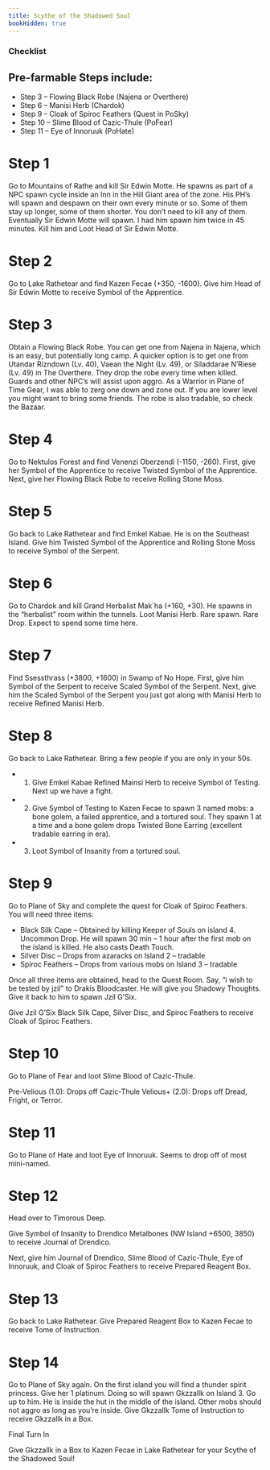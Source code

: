 ```yaml
---
title: Scythe of the Shadowed Soul
bookHidden: true
---
```

### Checklist

## Pre-farmable Steps include:
- Step 3 – Flowing Black Robe (Najena or Overthere)
- Step 6 – Manisi Herb (Chardok)
- Step 9 – Cloak of Spiroc Feathers (Quest in PoSky)
- Step 10 – Slime Blood of Cazic-Thule (PoFear)
- Step 11 – Eye of Innoruuk (PoHate)

# Step 1
Go to Mountains of Rathe  and kill Sir Edwin Motte. He spawns as part of a NPC spawn cycle inside an Inn in the Hill Giant area of the zone. His PH’s will spawn and despawn on their own every minute or so. Some of them stay up longer, some of them shorter.  You don’t need to kill any of them. Eventually Sir Edwin Motte will spawn. I had him spawn him twice in 45 minutes. Kill him and Loot Head of Sir Edwin Motte.

# Step 2
Go to Lake Rathetear and find Kazen Fecae (+350, -1600). Give him Head of Sir Edwin Motte to receive Symbol of the Apprentice.

# Step 3
Obtain a Flowing Black Robe. You can get one from Najena in Najena, which is an easy, but potentially long camp. A quicker option is to get one from Utandar Rizndown (Lv. 40), Vaean the Night (Lv. 49), or Siladdarae N’Riese (Lv. 49) in The Overthere. They drop the robe every time when killed.  Guards and other NPC’s will assist upon aggro. As a Warrior in Plane of Time Gear, I was able to zerg one down and zone out. If you are lower level you might want to bring some friends. The robe is also tradable, so check the Bazaar.

# Step 4
Go to Nektulos Forest and find Venenzi Oberzendi (-1150, -260). First, give her Symbol of the Apprentice to receive Twisted Symbol of the Apprentice. Next, give her Flowing Black Robe to receive Rolling Stone Moss.

# Step 5
Go back to  Lake Rathetear and find Emkel Kabae. He is on the Southeast Island. Give him Twisted Symbol of the Apprentice and Rolling Stone Moss to receive Symbol of the Serpent.

# Step 6
Go to Chardok and kill Grand Herbalist Mak`ha (+160, +30). He spawns in the “herbalist” room within the tunnels. Loot Manisi Herb. Rare spawn. Rare Drop. Expect to spend some time here.

# Step 7
Find Ssessthrass (+3800, +1600) in Swamp of No Hope. First, give him  Symbol of the Serpent to receive  Scaled Symbol of the Serpent. Next, give him the Scaled Symbol of the Serpent you just got along with Manisi Herb to receive Refined Manisi Herb.

# Step 8
Go back to Lake Rathetear. Bring a few people if you are only in your 50s.

- 1. Give Emkel Kabae Refined Mainsi Herb to receive Symbol of Testing. Next up we have a fight.
- 2. Give Symbol of Testing to Kazen Fecae to spawn 3 named mobs: a bone golem, a failed apprentice, and a tortured soul. They spawn 1 at a time and a bone golem drops Twisted Bone Earring (excellent tradable  earring in era).
- 3. Loot  Symbol of Insanity from a tortured soul. 

# Step 9
Go to Plane of Sky and complete the quest for Cloak of Spiroc Feathers. You will need three items:

- Black Silk Cape – Obtained by killing Keeper of Souls on island 4. Uncommon Drop. He will spawn 30 min – 1 hour after the first mob on the island is killed. He also casts Death Touch.
- Silver Disc – Drops from azaracks on Island 2 – tradable
- Spiroc Feathers – Drops from various mobs on Island 3 – tradable


Once all three items are obtained, head to the Quest Room. Say, “i wish to be tested by jzil” to Drakis Bloodcaster. He will give you Shadowy Thoughts. Give it back to him to spawn Jzil G’Six.  

Give Jzil G’Six  Black Silk Cape, Silver Disc, and Spiroc Feathers to receive Cloak of Spiroc Feathers.


 

# Step 10
Go to Plane of Fear and loot Slime Blood of Cazic-Thule.

Pre-Velious (1.0): Drops off Cazic-Thule
Velious+ (2.0): Drops off Dread, Fright, or Terror.

# Step 11
Go to Plane of Hate  and loot  Eye of Innoruuk. Seems to drop off of most mini-named.

# Step 12
Head over to Timorous Deep.

Give Symbol of Insanity to Drendico Metalbones (NW Island +6500, 3850) to receive Journal of Drendico. 

Next, give him Journal of Drendico, Slime Blood of Cazic-Thule, Eye of Innoruuk, and Cloak of Spiroc Feathers to receive Prepared Reagent Box.

# Step 13
Go back to Lake Rathetear. Give Prepared Reagent Box to Kazen Fecae to receive Tome of Instruction.
 
# Step 14

Go to Plane of Sky again. On the first island you will find a thunder spirit princess. Give her 1 platinum. Doing so will spawn Gkzzallk on Island 3. Go up to him. He is inside the hut in the middle of the island. Other mobs should not aggro as long as you’re inside. Give Gkzzallk Tome of Instruction to receive Gkzzallk in a Box.

Final Turn In

Give Gkzzallk in a Box to Kazen Fecae in Lake Rathetear for your  Scythe of the Shadowed Soul!

